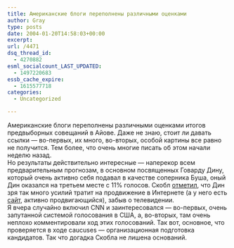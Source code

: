 ```yaml
---
title: Американские блоги переполнены различными оценками
author: Gray
type: posts
date: 2004-01-20T14:58:03+00:00
excerpt:
url: /4471
dsq_thread_id:
  - 4270882
esml_socialcount_LAST_UPDATED:
  - 1497220683
essb_cache_expire:
  - 1615577718
categories:
  - Uncategorized

---
```








Американские блоги переполнены различными оценками итогов предвыборных совещаний в Айове. Даже не знаю, стоит ли давать ссылки &#8212; во-первых, их много, во-вторых, особой картины все равно не получится. Тем более, что очень многие писать об этом начали неделю назад.  
Но результаты действительно интересные &#8212; наперекор всем предварительным прогнозам, в основном посвященных Говарду Дину, который очень активно себя подавал в качестве соперника Буша, оный Дин оказался на третьем месте с 11% голосов. Скобл <a href="http://radio.weblogs.com/0001011/2004/01/19.html#a6261" target="_blank">отметил</a>, что Дин зря так много усилий тратит на продвижение в Интернете (а у него есть <a href="http://www.deanforamerica.com/" target="_blank">сайт</a>, активно продвигающийся), забыв о телевидении.  
Я вчера случайно включил CNN и заинтересовался &#8212; во-первых, очень запутанной системой голосования в США, а, во-вторых, там очень неплохо комментировали ход этих голосований. Так вот, основное, что проверяется в ходе caucuses &#8212; организационная подготовка кандидатов. Так что догадка Скобла не лишена оснований.